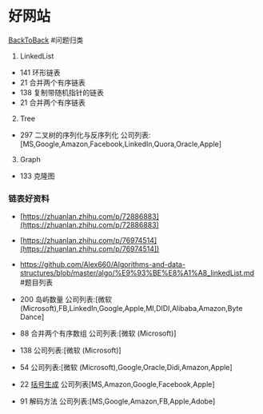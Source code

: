# 好网站
[BackToBack](https://github.com/bephrem1/backtobackswe)
#问题归类
1. LinkedList
- 141 环形链表
- 21 合并两个有序链表
- 138 复制带随机指针的链表
- 21 合并两个有序链表
     

2. Tree     
- 297 二叉树的序列化与反序列化 公司列表:[MS,Google,Amazon,Facebook,LinkedIn,Quora,Oracle,Apple]
  

3. Graph
- 133 克隆图

### 链表好资料
- [https://zhuanlan.zhihu.com/p/72886883](https://zhuanlan.zhihu.com/p/72886883)

- [https://zhuanlan.zhihu.com/p/76974514](https://zhuanlan.zhihu.com/p/76974514])

- https://github.com/Alex660/Algorithms-and-data-structures/blob/master/algo/%E9%93%BE%E8%A1%A8_linkedList.md
#题目列表
- 200 岛屿数量  公司列表:[微软 (Microsoft),FB,LinkedIn,Google,Apple,MI,DIDI,Alibaba,Amazon,Byte Dance]
- 88 合并两个有序数组  公司列表:[微软 (Microsoft)]
- 138 公司列表:[微软 (Microsoft)]
- 54 公司列表:[微软 (Microsoft),Google,Oracle,Didi,Amazon,Apple]
- 22 [括号生成](https://leetcode-cn.com/problems/generate-parentheses/) 公司列表[MS,Amazon,Google,Facebook,Apple]
- 91 解码方法 公司列表:[MS,Google,Amazon,FB,Apple,Adobe]
